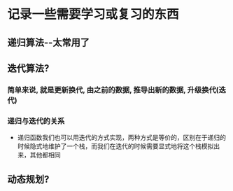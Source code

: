 # 记录一些需要学习或复习的东西

## 递归算法--太常用了

## 迭代算法?
### 简单来说, 就是更新换代, 由之前的数据, 推导出新的数据, 升级换代(迭代)
### 递归与迭代的关系
* 递归函数我们也可以用迭代的方式实现，两种方式是等价的，区别在于递归的时候隐式地维护了一个栈，而我们在迭代的时候需要显式地将这个栈模拟出来，其他都相同


## 动态规划?

